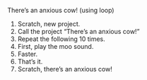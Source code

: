 There’s an anxious cow! (using loop)

1.	Scratch, new project.
2.	Call the project “There’s an anxious cow!”
3.	Repeat the following 10 times.
4.	First, play the moo sound.
5.	Faster.
6.	That’s it.
7.	Scratch, there’s an anxious cow!

